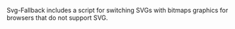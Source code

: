 Svg-Fallback includes a script for switching SVGs with bitmaps graphics for browsers that do not support SVG.